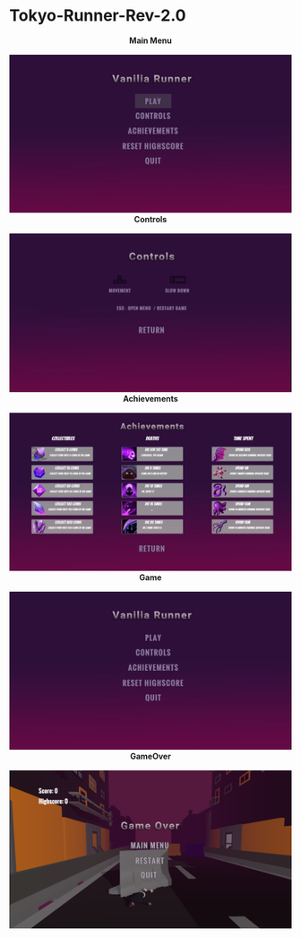# Tokyo-Runner-Rev-2.0

<b> <center>  Main Menu </b> </center> </br>
![](SS/Menu.png)
<b> <center>  Controls </b> </center> </br>
![](SS/Controls.png)
<b> <center>  Achievements </b> </center> </br>
![](SS/Achievements.png)
<b> <center>  Game </b> </center> </br>
![](SS/Play.png)
<b> <center>  GameOver </b> </center> </br>
![](SS/GameOver.png)





